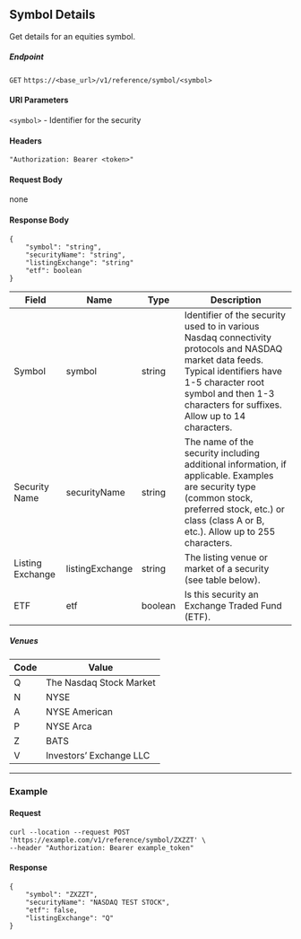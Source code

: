 ## Symbol Details

Get details for an equities symbol.

##### Endpoint

`GET` `https://<base_url>/v1/reference/symbol/<symbol>`

#### URI Parameters

`<symbol>` - Identifier for the security 

#### Headers

`"Authorization: Bearer <token>"`

#### Request Body

none

#### Response Body

```
{
    "symbol": "string",
    "securityName": "string",
    "listingExchange": "string"
    "etf": boolean
}
```

| Field | Name | Type | Description |
|-------|------|------|-------------|
|Symbol|symbol|string |Identifier of the security used to in various Nasdaq connectivity protocols and NASDAQ market data feeds. Typical identifiers have 1-5 character root symbol and then 1-3 characters for suffixes. Allow up to 14 characters.|
|Security Name|securityName|string |The name of the security including additional information, if applicable. Examples are security type (common stock, preferred stock, etc.) or class (class A or B, etc.). Allow up to 255 characters.|
|Listing Exchange|listingExchange|string |The listing venue or market of a security  (see table below).|
|ETF|etf|boolean|Is this security an Exchange Traded Fund (ETF).|

##### Venues

| Code | Value |
|-------|------|
|Q|The Nasdaq Stock Market|
|N|NYSE|
|A|NYSE American|
|P|NYSE Arca|
|Z|BATS|
|V|Investors’ Exchange LLC|


---


### Example

#### Request

```
curl --location --request POST 'https://example.com/v1/reference/symbol/ZXZZT' \
--header "Authorization: Bearer example_token"
```

#### Response

```
{
    "symbol": "ZXZZT",
    "securityName": "NASDAQ TEST STOCK",
    "etf": false,
    "listingExchange": "Q"
}
```
